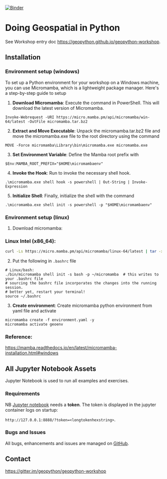[![Binder](https://mybinder.org/badge_logo.svg)](https://mybinder.org/v2/gh/geopython/geopython-workshop/master?labpath=workshop%2Fjupyter%2Fcontent%2Fnotebooks%2F01-introduction.ipynb)

# Doing Geospatial in Python

See Workshop entry doc https://geopython.github.io/geopython-workshop.

## Installation

### Environment setup (windows)
To set up a Python environment for your workshop on a Windows machine, you can use Micromamba, which is a lightweight package manager. Here's a step-by-step guide to setup

1. **Download Micromamba**: Execute the command in PowerShell. This will download the latest version of Micromamba.
```
Invoke-Webrequest -URI https://micro.mamba.pm/api/micromamba/win-64/latest -OutFile micromamba.tar.bz2
``` 

2. **Extract and Move Executable**: Unpack the micromamba.tar.bz2 file and move the micromamba.exe file to the root directory using the command 
```
MOVE -Force micromamba\Library\bin\micromamba.exe micromamba.exe
```

3. **Set Environment Variable**: Define the Mamba root prefix with 
```
$Env:MAMBA_ROOT_PREFIX="$HOME\micromambaenv"
```

4. **Invoke the Hook**: Run to invoke the necessary shell hook.
```
.\micromamba.exe shell hook -s powershell | Out-String | Invoke-Expression
```

5. **Initialize Shell**: Finally, initialize the shell with the command 
```
.\micromamba.exe shell init -s powershell -p "$HOME\micromambaenv"
```


### Environment setup (linux)

1. Download micromamba: 

### Linux Intel (x86_64):
```sh
curl -Ls https://micro.mamba.pm/api/micromamba/linux-64/latest | tar -xvj bin/micromamba
```

2. Put the following in `.bashrc` file

```
# Linux/bash:
./bin/micromamba shell init -s bash -p ~/micromamba  # this writes to your .bashrc file
# sourcing the bashrc file incorporates the changes into the running session.
# better yet, restart your terminal!
source ~/.bashrc
```

3. **Create environment**: Create micromamba python environment from yaml file and activate

```
micromamba create -f environment.yaml -y
micromamba activate geoenv
```

### Reference:

https://mamba.readthedocs.io/en/latest/micromamba-installation.html#windows

## All Jupyter Notebook Assets

Jupyter Notebook is used to run all examples and exercises.


### Requirements


NB [Jupyter notebook](https://en.wikipedia.org/wiki/Project_Jupyter) needs a **token**. The token is displayed in the jupyter container logs on startup:

`http://127.0.0.1:8888/?token=<longtokenhexstring>`.
 

### Bugs and Issues

All bugs, enhancements and issues are managed
on [GitHub](https://github.com/geopython/geopython-workshop/issues).

## Contact

https://gitter.im/geopython/geopython-workshop
